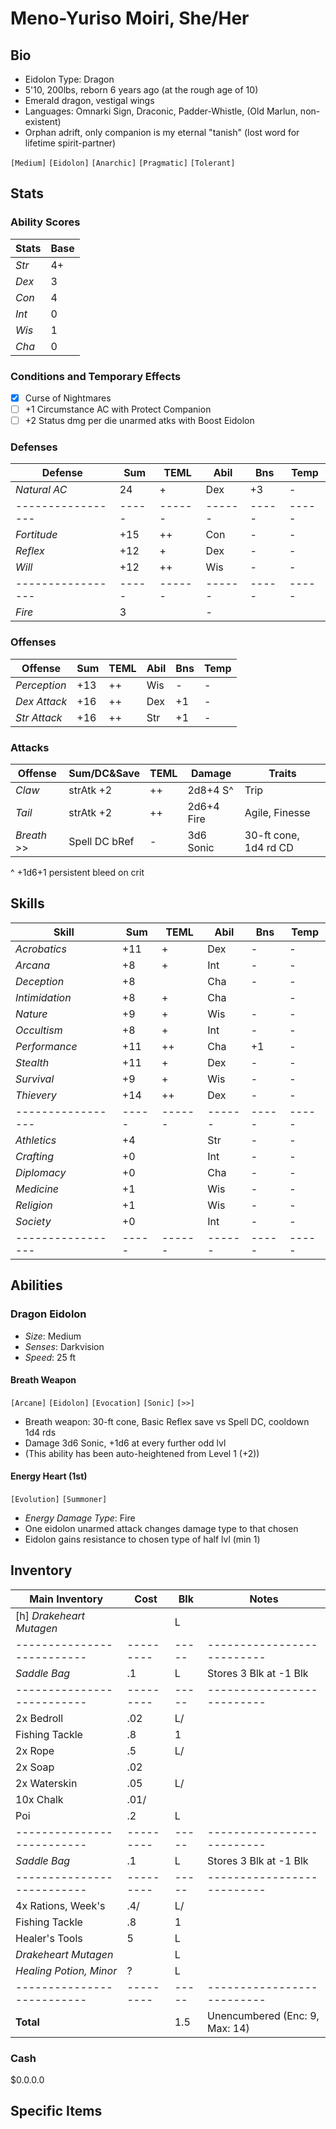 # Meno-Yuriso Moiri, She/Her
## Bio
- Eidolon Type: Dragon
- 5'10, 200lbs, reborn 6 years ago (at the rough age of 10)
- Emerald dragon, vestigal wings
- Languages: Omnarki Sign, Draconic, Padder-Whistle, (Old Marlun, non-existent)
- Orphan adrift, only companion is my eternal "tanish" (lost word for lifetime spirit-partner)

`[Medium]` `[Eidolon]` `[Anarchic]` `[Pragmatic]` `[Tolerant]`

## Stats
### Ability Scores
| Stats | Base
|-------|---------
| *Str* | 4+ 
| *Dex* | 3 
| *Con* | 4 
| *Int* | 0 
| *Wis* | 1 
| *Cha* | 0 

### Conditions and Temporary Effects
- [x] Curse of Nightmares
- [ ] +1 Circumstance AC with Protect Companion
- [ ] +2 Status dmg per die unarmed atks with Boost Eidolon

### Defenses
| **Defense**     | Sum | TEML | Abil | Bns | Temp
|-----------------|-----|------|------|-----|-----
| *Natural AC*    | 24  | +    | Dex  | +3  | -
|-----------------|-----|------|------|-----|-----
| *Fortitude*     | +15 | ++   | Con  | -   | -
| *Reflex*        | +12 | +    | Dex  | -   | -
| *Will*          | +12 | ++   | Wis  | -   | -
|-----------------|-----|------|------|-----|-----
| *Fire*          |  3  |                   | -

### Offenses
| **Offense**     | Sum | TEML | Abil | Bns | Temp
|-----------------|-----|------|------|-----|-----
| *Perception*    | +13 | ++   | Wis  | -   | -
| *Dex Attack*    | +16 | ++   | Dex  | +1  | -
| *Str Attack*    | +16 | ++   | Str  | +1  | -

### Attacks
| **Offense**     | Sum/DC&Save   | TEML | Damage     | Traits
|-----------------|---------------|------|------------|-------
| *Claw*          | strAtk +2     | ++   | 2d8+4 S^   | Trip
| *Tail*          | strAtk +2     | ++   | 2d6+4 Fire | Agile, Finesse
| *Breath*     >> | Spell DC bRef | -    | 3d6 Sonic  | 30-ft cone, 1d4 rd CD
^ +1d6+1 persistent bleed on crit

## Skills
| **Skill**       | Sum | TEML | Abil | Bns | Temp
|-----------------|-----|------|------|-----|-----
| *Acrobatics*    | +11 | +    | Dex  | -   | -
| *Arcana*        | +8  | +    | Int  | -   | -
| *Deception*     | +8  |      | Cha  | -   | -
| *Intimidation*  | +8  | +    | Cha  |     | -
| *Nature*        | +9  | +    | Wis  | -   | -
| *Occultism*     | +8  | +    | Int  | -   | -
| *Performance*   | +11 | ++   | Cha  | +1  | -
| *Stealth*       | +11 | +    | Dex  | -   | -
| *Survival*      | +9  | +    | Wis  | -   | -
| *Thievery*      | +14 | ++   | Dex  | -   | -
|-----------------|-----|------|------|-----|-----
| *Athletics*     | +4  |      | Str  | -   | -
| *Crafting*      | +0  |      | Int  | -   | -
| *Diplomacy*     | +0  |      | Cha  | -   | -
| *Medicine*      | +1  |      | Wis  | -   | -
| *Religion*      | +1  |      | Wis  | -   | -
| *Society*       | +0  |      | Int  | -   | -
|-----------------|-----|------|------|-----|-----

## Abilities
### Dragon Eidolon
- *Size*: Medium
- *Senses*: Darkvision
- *Speed*: 25 ft

#### Breath Weapon
`[Arcane]` `[Eidolon]` `[Evocation]` `[Sonic]` `[>>]`
- Breath weapon: 30-ft cone, Basic Reflex save vs Spell DC, cooldown 1d4 rds
- Damage 3d6 Sonic, +1d6 at every further odd lvl
- (This ability has been auto-heightened from Level 1 (+2))

#### Energy Heart (1st)
`[Evolution]` `[Summoner]`
- *Energy Damage Type*: Fire
- One eidolon unarmed attack changes damage type to that chosen
- Eidolon gains resistance to chosen type of half lvl (min 1)

## Inventory
| **Main Inventory**       | Cost    | Blk | Notes
|--------------------------|---------|-----|--------------------------
| [h] *Drakeheart Mutagen* |         |   L |
|--------------------------|---------|-----|--------------------------
| *Saddle Bag*             |     .1  |   L | Stores 3 Blk at -1 Blk
|--------------------------|---------|-----|--------------------------
| 2x Bedroll               |     .02 |   L/|
| Fishing Tackle           |     .8  |   1 |
| 2x Rope                  |     .5  |   L/|
| 2x Soap                  |     .02 |     |
| 2x Waterskin             |     .05 |   L/|
| 10x Chalk                |     .01/|     |
| Poi                      |     .2  |   L |
|--------------------------|---------|-----|--------------------------
| *Saddle Bag*             |     .1  |   L | Stores 3 Blk at -1 Blk
|--------------------------|---------|-----|--------------------------
| 4x Rations, Week's       |     .4/ |   L/|
| Fishing Tackle           |     .8  |   1 |
| Healer's Tools           |    5    |   L |
| *Drakeheart Mutagen*     |         |   L |
| *Healing Potion, Minor*  |    ?    |   L |
|--------------------------|---------|-----|--------------------------
| **Total**                |         | 1.5 | Unencumbered (Enc: 9, Max: 14)

### Cash
$0.0.0.0

## Specific Items
